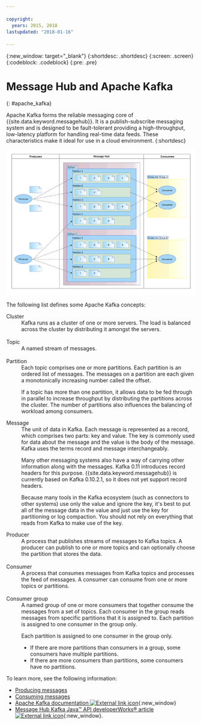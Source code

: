 ```yaml
---

copyright:
  years: 2015, 2018
lastupdated: "2018-01-16"

---
```


{:new_window: target="_blank"}
{:shortdesc: .shortdesc}
{:screen: .screen}
{:codeblock: .codeblock}
{:pre: .pre}

# Message Hub and Apache Kafka
{: #apache_kafka}

Apache Kafka forms the reliable messaging core of {{site.data.keyword.messagehub}}. It is a publish-subscribe messaging system
and is designed to be fault-tolerant providing a high-throughput, low-latency platform for handling
real-time data feeds. These characteristics make it ideal for use in a cloud environment.
{:shortdesc}

![Kafka architecture diagram.](kafka_architecture.png "Diagram showing Kafka architecture. Producers are feeding into a Kafka cluster and the messages are then being subscribed to by consumers.") 

The following list defines some Apache Kafka concepts:

<dl><dt>Cluster</dt>
<dd>Kafka runs as a cluster of one or more servers. The load is balanced across the cluster by distributing it amongst the servers.</dd>
<br/>
<dt>Topic</dt>
<dd>A named stream of messages.</dd>
<br/>
<dt>Partition</dt>
<dd>Each topic comprises one or more partitions. Each partition is an ordered list of messages. The messages on a partition are each given a monotonically increasing number called the offset. 

<p>If a topic has more than one partition, it allows data to be fed through in parallel to increase throughput by distributing the partitions across the cluster. The number of partitions also influences the balancing of workload among consumers.</p></dd>
<dt>Message</dt>
<dd>The unit of data in Kafka. Each message is represented as a record, which comprises two parts: key and value. The key is commonly used for data about the message and the value is the body of the message. Kafka uses the terms record and message interchangeably. 

<p>Many other messaging systems also have a way of carrying other information along with the messages. Kafka 0.11 introduces record headers for this purpose. {{site.data.keyword.messagehub}} is currently based on Kafka 0.10.2.1, so it does not yet support record headers.</p> 

<p>Because many tools in the Kafka ecosystem (such as connectors to other systems) use only the value and ignore the key, it's best to put all of the message data in the value and just use the key for partitioning or log compaction. You should not rely on everything that reads from Kafka to make use of the key.</p>   </dd>
<dt>Producer</dt>
<dd>A process that publishes streams of messages to Kafka topics. A producer can publish to one or
more topics and can optionally choose the partition that stores the data.<br/></dd>
<br/>
<dt>Consumer </dt>
<dd>A process that consumes messages from Kafka topics and processes the feed of messages. A consumer can consume from one or more topics or partitions.</dd>
<br/>
<dt>Consumer group</dt>
<dd>A named group of one or more consumers that together consume the messages from a set of topics. Each consumer in the group reads messages from specific partitions that it is assigned to. Each partition is assigned to one consumer in the group only.
<p>Each partition is assigned to one consumer in the group only.</p> 
<ul>
<li>If there are more partitions than consumers in a group, some consumers have multiple
partitions.</li>
<li>If there are more consumers than partitions, some consumers have no partitions.</li>
</ul>
</dd>
</dl>

To learn more, see the following information:
- [Producing messages](/docs/services/MessageHub/messagehub112.html)
- [Consuming messages](/docs/services/MessageHub/messagehub114.html) 
- [Apache Kafka documentation ![External link icon](../../icons/launch-glyph.svg "External link icon")](http://kafka.apache.org/documentation.html){:new_window} 
- [Message Hub Kafka Java&trade; API developerWorks&reg; article ![External link icon](../../icons/launch-glyph.svg "External link icon")](https://developer.ibm.com/messaging/2016/03/03/message-hub-kafka-java-api/){:new_window}.


